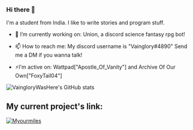 ### Hi there 👋

I'm a student from India. I like to write stories and program stuff.

- 🔭 I’m currently working on: Union, a discord science fantasy rpg bot!

- 📫 How to reach me: My discord username is "Vainglory#4890" Send me a DM if you wanna talk!

- ⚡I'm active on: Wattpad["Apostle_Of_Vanity"] and Archive Of Our Own["FoxyTail04"] 


![VaingloryWasHere's GitHub stats](https://github-readme-stats.vercel.app/api?username=VaingloryWasHere&show_icons=true&theme=transparent&count_private=true)

## My current project's link:


[![Myourmiles](https://github-readme-stats.vercel.app/api/pin/?username=VaingloryWasHere&repo=myourmiles_repl&theme=dracula)](https://github.com/VaingloryWasHere/myourmiles_repl)

<!--
**VaingloryWasHere/VaingloryWasHere** is a ✨ _special_ ✨ repository because its `README.md` (this file) appears on your GitHub profile.

Here are some ideas to get you started:

- 🔭 I’m currently working on ...
- 🌱 I’m currently learning ...
- 👯 I’m looking to collaborate on ...
- 🤔 I’m looking for help with ...
- 💬 Ask me about ...
- 📫 How to reach me: ...
- 😄 Pronouns: ...
- ⚡ Fun fact: ...
-->

